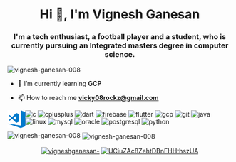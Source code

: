 <h1 align="center">Hi 👋, I'm Vignesh Ganesan</h1>
<h3 align="center">I'm a tech enthusiast, a football player and a student, who is currently pursuing an Integrated masters degree in computer science.</h3>

<p align="left"> <img src="https://komarev.com/ghpvc/?username=vignesh-ganesan-008" alt="vignesh-ganesan-008" /> </p>

- 🌱 I’m currently learning **GCP**

- 📫 How to reach me **vicky08rockz@gmail.com**

<p align="left"><img align="left" alt="Visual Studio Code" width="40" height="40" src="https://raw.githubusercontent.com/github/explore/80688e429a7d4ef2fca1e82350fe8e3517d3494d/topics/visual-studio-code/visual-studio-code.png"/><img src="https://devicons.github.io/devicon/devicon.git/icons/c/c-original.svg" alt="c" width="40" height="40"/> <img src="https://devicons.github.io/devicon/devicon.git/icons/cplusplus/cplusplus-original.svg" alt="cplusplus" width="40" height="40"/> <img src="https://www.vectorlogo.zone/logos/dartlang/dartlang-icon.svg" alt="dart" width="40" height="40"/> <img src="https://www.vectorlogo.zone/logos/firebase/firebase-icon.svg" alt="firebase" width="40" height="40"/> <img src="https://www.vectorlogo.zone/logos/flutterio/flutterio-icon.svg" alt="flutter" width="40" height="40"/> <img src="https://www.vectorlogo.zone/logos/google_cloud/google_cloud-icon.svg" alt="gcp" width="40" height="40"/> <img src="https://www.vectorlogo.zone/logos/git-scm/git-scm-icon.svg" alt="git" width="40" height="40"/> <img src="https://devicons.github.io/devicon/devicon.git/icons/java/java-original-wordmark.svg" alt="java" width="40" height="40"/> <img src="https://devicons.github.io/devicon/devicon.git/icons/linux/linux-original.svg" alt="linux" width="40" height="40"/> <img src="https://devicons.github.io/devicon/devicon.git/icons/mysql/mysql-original-wordmark.svg" alt="mysql" width="40" height="40"/> <img src="https://devicons.github.io/devicon/devicon.git/icons/oracle/oracle-original.svg" alt="oracle" width="40" height="40"/> <img src="https://devicons.github.io/devicon/devicon.git/icons/postgresql/postgresql-original-wordmark.svg" alt="postgresql" width="40" height="40"/> <img src="https://devicons.github.io/devicon/devicon.git/icons/python/python-original.svg" alt="python" width="40" height="40"/></p>

<p><img align="left" src="https://github-readme-stats.vercel.app/api/top-langs/?username=vignesh-ganesan-008&layout=compact&hide=html&theme=dark" alt="vignesh-ganesan-008" /></p>

<p>&nbsp;<img align="center" src="https://github-readme-stats.vercel.app/api?username=vignesh-ganesan-008&show_icons=true&theme=dark&count_private=true" alt="vignesh-ganesan-008" /></p>
<p align="center">
<a href="https://linkedin.com/in/vigneshganesan-" target="blank"><img align="center" src="https://cdn.jsdelivr.net/npm/simple-icons@3.0.1/icons/linkedin.svg" alt="vigneshganesan-" height="30" width="30" /></a>
<a href="https://www.youtube.com/channel/UCiuZAc8ZehtDBnFHHthszUA" target="blank"><img align="center" src="https://cdn.jsdelivr.net/npm/simple-icons@3.0.1/icons/youtube.svg" alt="UCiuZAc8ZehtDBnFHHthszUA" height="30" width="30" /></a>
</p>
